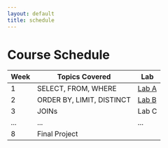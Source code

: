 ```yaml
---
layout: default
title: schedule
---
```


# Course Schedule

| Week | Topics Covered                      | Lab                   |
|------|-------------------------------------|-----------------------|
| 1    | SELECT, FROM, WHERE                 | [Lab A](labs/labA.md) |
| 2    | ORDER BY, LIMIT, DISTINCT           | [Lab B](labs/labB.md) |
| 3    | JOINs                               | Lab C                 |
| ...  | ...                                 | ...                   |
| 8    | Final Project                       |                       |

